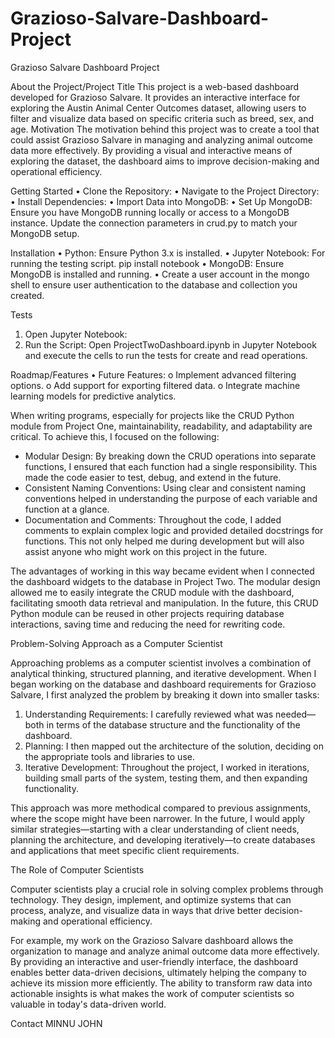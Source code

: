 # Grazioso-Salvare-Dashboard-Project
Grazioso Salvare Dashboard Project

About the Project/Project Title
This project is a web-based dashboard developed for Grazioso Salvare. It provides an interactive interface for exploring the Austin Animal Center Outcomes dataset, allowing users to filter and visualize data based on specific criteria such as breed, sex, and age.
Motivation
The motivation behind this project was to create a tool that could assist Grazioso Salvare in managing and analyzing animal outcome data more effectively. By providing a visual and interactive means of exploring the dataset, the dashboard aims to improve decision-making and operational efficiency.

Getting Started
•	Clone the Repository:
•	Navigate to the Project Directory:
•	Install Dependencies:
•	Import Data into MongoDB:
•	Set Up MongoDB: Ensure you have MongoDB running locally or access to a MongoDB instance. Update the connection parameters in crud.py to match your MongoDB setup.
 

Installation
•	Python: Ensure Python 3.x is installed. 
•	Jupyter Notebook: For running the testing script.
pip install notebook
•	MongoDB: Ensure MongoDB is installed and running. 
•	Create a user account in the mongo shell to ensure user authentication to the database and collection you created. 
 
Tests
1.	Open Jupyter Notebook:
2.	Run the Script: Open ProjectTwoDashboard.ipynb in Jupyter Notebook and execute the cells to run the tests for create and read operations.
 

Roadmap/Features 
•	Future Features:
o	Implement advanced filtering options.
o	Add support for exporting filtered data.
o	Integrate machine learning models for predictive analytics.

When writing programs, especially for projects like the CRUD Python module from Project One, maintainability, readability, and adaptability are critical. To achieve this, I focused on the following:

- Modular Design: By breaking down the CRUD operations into separate functions, I ensured that each function had a single responsibility. This made the code easier to test, debug, and extend in the future.
- Consistent Naming Conventions: Using clear and consistent naming conventions helped in understanding the purpose of each variable and function at a glance.
- Documentation and Comments: Throughout the code, I added comments to explain complex logic and provided detailed docstrings for functions. This not only helped me during development but will also assist anyone who might work on this project in the future.

The advantages of working in this way became evident when I connected the dashboard widgets to the database in Project Two. The modular design allowed me to easily integrate the CRUD module with the dashboard, facilitating smooth data retrieval and manipulation. In the future, this CRUD Python module can be reused in other projects requiring database interactions, saving time and reducing the need for rewriting code.

Problem-Solving Approach as a Computer Scientist

Approaching problems as a computer scientist involves a combination of analytical thinking, structured planning, and iterative development. When I began working on the database and dashboard requirements for Grazioso Salvare, I first analyzed the problem by breaking it down into smaller tasks:

1. Understanding Requirements: I carefully reviewed what was needed—both in terms of the database structure and the functionality of the dashboard.
2. Planning: I then mapped out the architecture of the solution, deciding on the appropriate tools and libraries to use.
3. Iterative Development: Throughout the project, I worked in iterations, building small parts of the system, testing them, and then expanding functionality.

This approach was more methodical compared to previous assignments, where the scope might have been narrower. In the future, I would apply similar strategies—starting with a clear understanding of client needs, planning the architecture, and developing iteratively—to create databases and applications that meet specific client requirements.

The Role of Computer Scientists

Computer scientists play a crucial role in solving complex problems through technology. They design, implement, and optimize systems that can process, analyze, and visualize data in ways that drive better decision-making and operational efficiency. 

For example, my work on the Grazioso Salvare dashboard allows the organization to manage and analyze animal outcome data more effectively. By providing an interactive and user-friendly interface, the dashboard enables better data-driven decisions, ultimately helping the company to achieve its mission more efficiently. The ability to transform raw data into actionable insights is what makes the work of computer scientists so valuable in today's data-driven world.


Contact
MINNU JOHN
